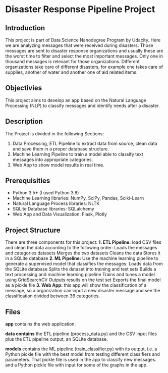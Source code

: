 # Disaster Response Pipeline Project
## Introduction
This project is part of Data Science Nanodegree Program by Udacity. Here we are analyzing messages that were received during disasters. Those messages are sent to disaster response organizations and usually these are the worst time to filter and select the most important messages. Only one in thousand messages is relevant for those organizations. Different organizations take care of different disasters, for example one takes care of supplies, another of water and another one of aid related items.

## Objectivies
This project aims to develop an app based on the Natural Language Processing (NLP) to classify messages and identify needs after a disaster.

## Description
The Project is divided in the following Sections:

1. Data Processing, ETL Pipeline to extract data from source, clean data and save them in a proper database structure.
2. Machine Learning Pipeline to train a model able to classify text messages into appropriate categories.
3. Web App to show model results in real time.

## Prerequisities
* Python 3.5+ (I used Python 3.8)
* Machine Learning libraries: NumPy, SciPy, Pandas, Sciki-Learn
* Natural Language Process libraries: NLTK
* SQLite Database libraries: SQLalchemy
* Web App and Data Visualization: Flask, Plotly

## Project Structure
There are three components for this project:
**1. ETL Pipeline:** load CSV files and clean the data according to the following order:
Loads the messages and categories datasets
Merges the two datasets
Cleans the data
Stores it in a SQLite database
**2. ML Pipeline:** Use the machine learning pipeline to generate a supervised model that classifies the messages:
Loads data from the SQLite database
Splits the dataset into training and test sets
Builds a text processing and machine learning pipeline
Trains and tunes a model using GridSearchCV
Outputs results on the test set
Exports the final model as a pickle file
**3. Web App:** this app will show the classification of a message, so a organization can input a new disaster message and see the classification divided between 36 categories.

## Files
**app** contains the web application.

**data contains** the ETL pipeline (process_data.py) and the CSV input files plus the ETL pipeline output, an SQLite database.

**models** contains the ML pipeline (train_classifier.py) with its output, i.e. a Python pickle file with the best model from testing different classifiers and parameters. That pickle file is used in the app to classify new messages. and a Python pickle file with input for some of the graphs in the app.

